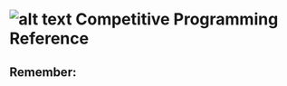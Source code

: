 # ![alt text](https://secure.gravatar.com/blavatar/4560c02ab420ca3cefc52ab44e8aefc1?s=32) Competitive Programming Reference

## Remember: 
<img scr="Graphics/Competitive.jpeg">

